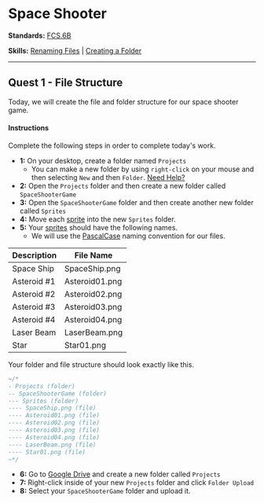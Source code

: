 # Space Shooter

**Standards:** [FCS.6B](../../../../standards.md#fcs6b)

**Skills:** [Renaming Files](../../../../skills/basic_skills/renaming_files.md) | [Creating a Folder](../../../../skills/basic_skills/create_folder.md)

---

## Quest 1 - File Structure

Today, we will create the file and folder structure for our space shooter game.

#### Instructions

Complete the following steps in order to complete today's work.

- **1:** On your desktop, create a folder named `Projects`
  - You can make a new folder by using `right-click` on your mouse and then selecting `New` and then `Folder`. [Need Help?](../../../../skills/basic_skills/create_folder.md)
- **2:** Open the `Projects` folder and then create a new folder called `SpaceShooterGame`
- **3:** Open the `SpaceShooterGame` folder and then create another new folder called `Sprites`
- **4:** Move each [sprite](../../../../vocabulary.md#sprite) into the new `Sprites` folder.
- **5:** Your [sprites](../../../../vocabulary.md#sprite) should have the following names.
  - We will use the [PascalCase](../../../../vocabulary.md#pascal-case) naming convention for our files.

| Description | File Name      |
| ----------- | -------------- |
| Space Ship  | SpaceShip.png  |
| Asteroid #1 | Asteroid01.png |
| Asteroid #2 | Asteroid02.png |
| Asteroid #3 | Asteroid03.png |
| Asteroid #4 | Asteroid04.png |
| Laser Beam  | LaserBeam.png  |
| Star        | Star01.png     |

<div class="warning">
Your folder and file structure should look exactly like this.

```cpp
~/*
- Projects (folder)
-- SpaceShooterGame (folder)
--- Sprites (folder)
---- SpaceShip.png (file)
---- Asteroid01.png (file)
---- Asteroid02.png (file)
---- Asteroid03.png (file)
---- Asteroid04.png (file)
---- LaserBeam.png (file)
---- Star01.png (file)
~*/
```

</div>

- **6:** Go to [Google Drive](https://www.google.com/drive/) and create a new folder called `Projects`
- **7:** Right-click inside of your new `Projects` folder and click `Folder Upload`
- **8:** Select your `SpaceShooterGame` folder and upload it.
